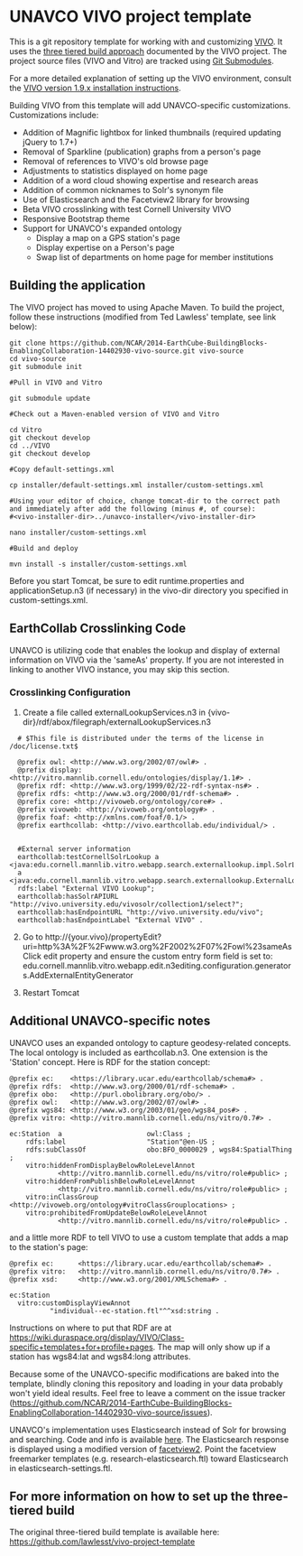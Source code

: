 # UNAVCO VIVO project template
This is a git repository template for working with and customizing [VIVO](http://vivoweb.org/).  It uses the [three tiered build approach](https://wiki.duraspace.org/display/VIVO/Building+VIVO+in+3+tiers) documented by the VIVO project.  The project source files (VIVO and Vitro) are tracked using [Git Submodules](http://git-scm.com/book/en/Git-Tools-Submodules).

For a more detailed explanation of setting up the VIVO environment, consult the
[VIVO version 1.9.x installation
instructions](https://wiki.duraspace.org/x/RANDB).

Building VIVO from this template will add UNAVCO-specific customizations. 
Customizations include:
- Addition of Magnific lightbox for linked thumbnails (required updating jQuery to 1.7+)
- Removal of Sparkline (publication) graphs from a person's page
- Removal of references to VIVO's old browse page
- Adjustments to statistics displayed on home page
- Addition of a word cloud showing expertise and research areas
- Addition of common nicknames to Solr's synonym file
- Use of Elasticsearch and the Facetview2 library for browsing
- Beta VIVO crosslinking with test Cornell University VIVO
- Responsive Bootstrap theme
- Support for UNAVCO's expanded ontology
	- Display a map on a GPS station's page
	- Display expertise on a Person's page
	- Swap list of departments on home page for member institutions

## Building the application
The VIVO project has moved to using Apache Maven. To build the project, follow these instructions (modified from Ted Lawless' template, see link below):
   
	git clone https://github.com/NCAR/2014-EarthCube-BuildingBlocks-EnablingCollaboration-14402930-vivo-source.git vivo-source
    cd vivo-source
    git submodule init
	
	#Pull in VIVO and Vitro
	
	git submodule update
	
	#Check out a Maven-enabled version of VIVO and Vitro
	
	cd Vitro
	git checkout develop
	cd ../VIVO
	git checkout develop
	
	#Copy default-settings.xml
	
	cp installer/default-settings.xml installer/custom-settings.xml
	
	#Using your editor of choice, change tomcat-dir to the correct path and immediately after add the following (minus #, of course):
	#<vivo-installer-dir>../unavco-installer</vivo-installer-dir>
	
	nano installer/custom-settings.xml
	
	#Build and deploy
	
	mvn install -s installer/custom-settings.xml

Before you start Tomcat, be sure to edit runtime.properties and applicationSetup.n3 (if necessary) in the vivo-dir directory you specified in custom-settings.xml.

## EarthCollab Crosslinking Code
UNAVCO is utilizing code that enables the lookup and display of external information on VIVO via the 'sameAs' property. If you are not interested in linking to another VIVO instance, you may skip this section.

### Crosslinking Configuration
1. Create a file called externalLookupServices.n3 in {vivo-dir}/rdf/abox/filegraph/externalLookupServices.n3
```
  # $This file is distributed under the terms of the license in /doc/license.txt$

  @prefix owl: <http://www.w3.org/2002/07/owl#> .
  @prefix display: <http://vitro.mannlib.cornell.edu/ontologies/display/1.1#> .
  @prefix rdf: <http://www.w3.org/1999/02/22-rdf-syntax-ns#> .
  @prefix rdfs: <http://www.w3.org/2000/01/rdf-schema#> .
  @prefix core: <http://vivoweb.org/ontology/core#> .
  @prefix vivoweb: <http://vivoweb.org/ontology#> .
  @prefix foaf: <http://xmlns.com/foaf/0.1/> .
  @prefix earthcollab: <http://vivo.earthcollab.edu/individual/> .


  #External server information
  earthcollab:testCornellSolrLookup a <java:edu.cornell.mannlib.vitro.webapp.search.externallookup.impl.SolrLookup>;
  a <java:edu.cornell.mannlib.vitro.webapp.search.externallookup.ExternalLookupService>;
  rdfs:label "External VIVO Lookup";
  earthcollab:hasSolrAPIURL "http://vivo.university.edu/vivosolr/collection1/select?";
  earthcollab:hasEndpointURL "http://vivo.university.edu/vivo";
  earthcollab:hasEndpointLabel "External VIVO" .
```
  
2. Go to http://{your.vivo}/propertyEdit?uri=http%3A%2F%2Fwww.w3.org%2F2002%2F07%2Fowl%23sameAs  
 Click edit property and ensure the custom entry form field is set to: edu.cornell.mannlib.vitro.webapp.edit.n3editing.configuration.generators.AddExternalEntityGenerator
  
3. Restart Tomcat

## Additional UNAVCO-specific notes

UNAVCO uses an expanded ontology to capture geodesy-related concepts. The local ontology is included as earthcollab.n3. One extension is the 'Station' concept. Here is RDF for the station concept:

    
    @prefix ec:    <https://library.ucar.edu/earthcollab/schema#> .
    @prefix rdfs:  <http://www.w3.org/2000/01/rdf-schema#> .
    @prefix obo:   <http://purl.obolibrary.org/obo/> .
    @prefix owl:   <http://www.w3.org/2002/07/owl#> .
    @prefix wgs84: <http://www.w3.org/2003/01/geo/wgs84_pos#> .
    @prefix vitro: <http://vitro.mannlib.cornell.edu/ns/vitro/0.7#> .
    
    ec:Station  a                     owl:Class ;
        rdfs:label                    "Station"@en-US ;
        rdfs:subClassOf               obo:BFO_0000029 , wgs84:SpatialThing ;
        vitro:hiddenFromDisplayBelowRoleLevelAnnot
                <http://vitro.mannlib.cornell.edu/ns/vitro/role#public> ;
        vitro:hiddenFromPublishBelowRoleLevelAnnot
                <http://vitro.mannlib.cornell.edu/ns/vitro/role#public> ;
        vitro:inClassGroup            <http://vivoweb.org/ontology#vitroClassGrouplocations> ;
        vitro:prohibitedFromUpdateBelowRoleLevelAnnot
                <http://vitro.mannlib.cornell.edu/ns/vitro/role#public> .


and a little more RDF to tell VIVO to use a custom template that adds a map to the station's page:

    @prefix ec:      <https://library.ucar.edu/earthcollab/schema#> .
    @prefix vitro:   <http://vitro.mannlib.cornell.edu/ns/vitro/0.7#> .
    @prefix xsd:     <http://www.w3.org/2001/XMLSchema#> .
     
    ec:Station
      vitro:customDisplayViewAnnot
              "individual--ec-station.ftl"^^xsd:string .

Instructions on where to put that RDF are at https://wiki.duraspace.org/display/VIVO/Class-specific+templates+for+profile+pages. The map will only show up if a station has wgs84:lat and wgs84:long attributes. 

Because some of the UNAVCO-specific modifications are baked into the template, blindly cloning this repository and loading in your data probably won't yield ideal results. Feel free to leave a comment on the issue tracker (https://github.com/NCAR/2014-EarthCube-BuildingBlocks-EnablingCollaboration-14402930-vivo-source/issues).

UNAVCO's implementation uses Elasticsearch instead of Solr for browsing and searching. Code and info is available [here](https://github.com/gneissone/connect-unavco-elasticsearch). The Elasticsearch response is displayed using a modified version of [facetview2](https://github.com/gneissone/facetview2/). Point the facetview freemarker templates (e.g. research-elasticsearch.ftl) toward Elasticsearch in elasticsearch-settings.ftl. 

## For more information on how to set up the three-tiered build
The original three-tiered build template is available here: https://github.com/lawlesst/vivo-project-template
